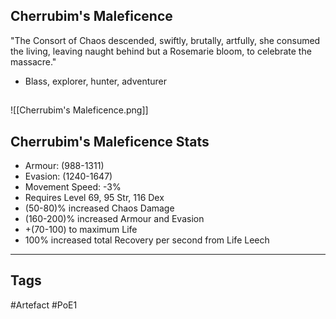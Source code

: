 ## Cherrubim's Maleficence
"The Consort of Chaos descended,
swiftly, brutally, artfully, she consumed the living,
leaving naught behind but a Rosemarie bloom,
to celebrate the massacre."
- Blass, explorer, hunter, adventurer
##
![[Cherrubim's Maleficence.png]]
## Cherrubim's Maleficence Stats
- Armour: (988-1311)
- Evasion: (1240-1647)
- Movement Speed: -3%
- Requires Level 69, 95 Str, 116 Dex
- (50-80)% increased Chaos Damage
- (160-200)% increased Armour and Evasion
- +(70-100) to maximum Life
- 100% increased total Recovery per second from Life Leech


---
## Tags
#Artefact
#PoE1